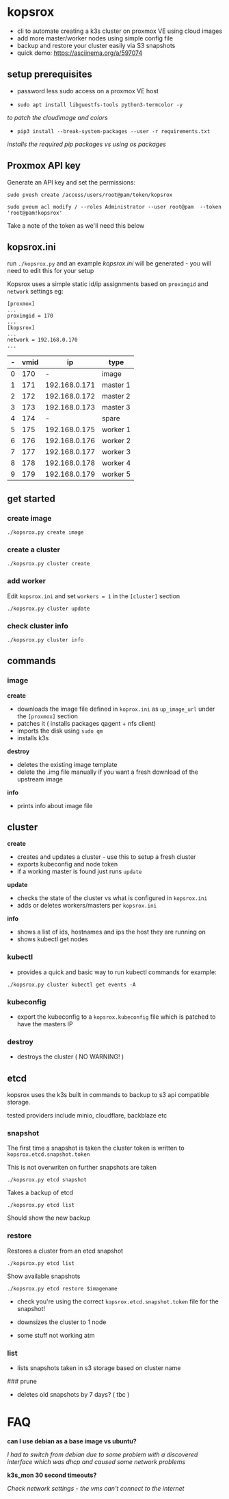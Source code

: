 # kopsrox

- cli to automate creating a k3s cluster on proxmox VE using cloud images
- add more master/worker nodes using simple config file
- backup and restore your cluster easily via S3 snapshots
- quick demo: https://asciinema.org/a/597074

## setup prerequisites

- password less sudo access on a proxmox VE host 

- `sudo apt install libguestfs-tools python3-termcolor -y`

_to patch the cloudimage and colors_

- `pip3 install --break-system-packages --user -r requirements.txt`

_installs the required pip packages vs using os packages_

## Proxmox API key

Generate an API key and set the permissions:

`sudo pvesh create /access/users/root@pam/token/kopsrox`

`sudo pveum acl modify / --roles Administrator --user root@pam  --token 'root@pam!kopsrox'`

Take a note of the token as we'll need this below

## kopsrox.ini

run `./kopsrox.py` and an example _kopsrox.ini_ will be generated - you will need to edit this for your setup


Kopsrox uses a simple static id/ip assignments based on `proximgid` and `network` settings eg:


```
[proxmox]
...
proximgid = 170
...
[kopsrox]
...
network = 192.168.0.170
...
```

|-|vmid|ip|type|
|--|--|--|--|
|0|170|-|image|
|1|171|192.168.0.171|master 1|
|2|172|192.168.0.172|master 2|
|3|173|192.168.0.173|master 3|
|4|174|-|spare|
|5|175|192.168.0.175|worker 1|
|6|176|192.168.0.176|worker 2|
|7|177|192.168.0.177|worker 3|
|8|178|192.168.0.178|worker 4|
|9|179|192.168.0.179|worker 5|

## get started
### create image

`./kopsrox.py create image`

### create a cluster

`./kopsrox.py cluster create`

### add worker

Edit `kopsrox.ini` and set `workers = 1` in the `[cluster]` section

`./kopsrox.py cluster update`

### check cluster info

`./kopsrox.py cluster info`

## commands

### image
__create__
- downloads the image file defined in `koprox.ini` as `up_image_url` under the `[proxmox]` section
- patches it ( installs packages qagent + nfs client) 
- imports the disk using `sudo qm`
- installs k3s 

__destroy__
- deletes the existing image template
- delete the .img file manually if you want a fresh download of the upstream image

__info__
- prints info about image file

## cluster
__create__
- creates and updates a cluster - use this to setup a fresh cluster
- exports kubeconfig and node token
- if a working master is found just runs `update`

__update__
- checks the state of the cluster vs what is configured in `kopsrox.ini`
- adds or deletes workers/masters per `kopsrox.ini`

__info__
- shows a list of ids, hostnames and ips the host they are running on
- shows kubectl get nodes

### kubectl
- provides a quick and basic way to run kubectl commands for example:

`./kopsrox.py cluster kubectl get events -A`

### kubeconfig
- export the kubeconfig to a `kopsrox.kubeconfig` file which is patched to have the masters IP

### destroy
- destroys the cluster ( NO WARNING! ) 

## etcd

kopsrox uses the k3s built in commands to backup to s3 api compatible storage.

tested providers include minio, cloudflare, backblaze etc

### snapshot

The first time a snapshot is taken the cluster token is written to `kopsrox.etcd.snapshot.token`

This is not overwriten on further snapshots are taken

`./kopsrox.py etcd snapshot`

Takes a backup of etcd

`./kopsrox.py etcd list`

Should show the new backup

### restore

Restores a cluster from an etcd snapshot

`./kopsrox.py etcd list`

Show available snapshots

`./kopsrox.py etcd restore $imagename`

- check you're using the correct `kopsrox.etcd.snapshot.token` file for the snapshot!

- downsizes the cluster to 1 node 
- some stuff not working atm

### list

- lists snapshots taken in s3 storage based on cluster name

### prune
- deletes old snapshots by 7 days? ( tbc ) 

# FAQ
__can I use debian as a base image vs ubuntu?__

_I had to switch from debian due to some problem with a discovered interface which was dhcp and caused some network problems_

__k3s_mon 30 second timeouts?__

_Check network settings - the vms can't connect to the internet_

